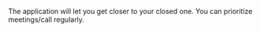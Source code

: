 The application will let you get closer to your closed one. You can prioritize meetings/call regularly.